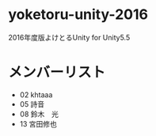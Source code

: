 # yoketoru-unity-2016
2016年度版よけとるUnity for Unity5.5

# メンバーリスト
- 02 khtaaa
- 05 詩音
- 08 鈴木　光　　
- 13 宮田修也
